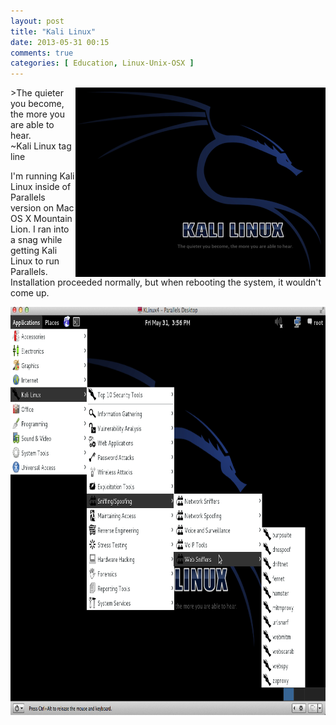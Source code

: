 ```yaml
---
layout: post
title: "Kali Linux"
date: 2013-05-31 00:15
comments: true
categories: [ Education, Linux-Unix-OSX ]
---
```

<img src="/images/kali-linux.png" width="400" height="303" title="Kali Linux" alt="Kali Linux" align="right">
>The quieter you become, the more you are able to hear. <br/>~Kali Linux tag line

I'm running Kali Linux inside of Parallels version on Mac OS X Mountain
Lion. I ran into a snag while getting Kali Linux to run Parallels.
Installation proceeded normally, but when rebooting the system, it
wouldn't come up.

<!--more-->
<img src="/images/kali-linux-security-tools.png" width="798" height="653" title="Kali Linux Security Tools" alt="Kali Linux Security Tools" align="center">

